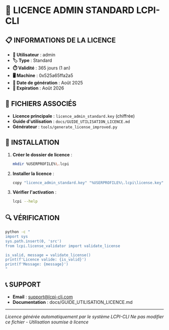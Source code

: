 # 🔐 LICENCE ADMIN STANDARD LCPI-CLI

## 📋 **INFORMATIONS DE LA LICENCE**

- **👤 Utilisateur** : admin
- **🏷️ Type** : Standard
- **⏱️ Validité** : 365 jours (1 an)
- **🖥️ Machine** : 0x525a65ffa2a5
- **📅 Date de génération** : Août 2025
- **📅 Expiration** : Août 2026

## 📁 **FICHIERS ASSOCIÉS**

- **Licence principale** : `licence_admin_standard.key` (chiffrée)
- **Guide d'utilisation** : `docs/GUIDE_UTILISATION_LICENCE.md`
- **Générateur** : `tools/generate_license_improved.py`

## 🚀 **INSTALLATION**

1. **Créer le dossier de licence** :
   ```bash
   mkdir %USERPROFILE%\.lcpi
   ```

2. **Installer la licence** :
   ```bash
   copy "licence_admin_standard.key" "%USERPROFILE%\.lcpi\license.key"
   ```

3. **Vérifier l'activation** :
   ```bash
   lcpi --help
   ```

## 🔍 **VÉRIFICATION**

```bash
python -c "
import sys
sys.path.insert(0, 'src')
from lcpi.license_validator import validate_license

is_valid, message = validate_license()
print(f'Licence valide: {is_valid}')
print(f'Message: {message}')
"
```

## 📞 **SUPPORT**

- **Email** : support@lcpi-cli.com
- **Documentation** : docs/GUIDE_UTILISATION_LICENCE.md

---

*Licence générée automatiquement par le système LCPI-CLI*
*Ne pas modifier ce fichier - Utilisation soumise à licence*
